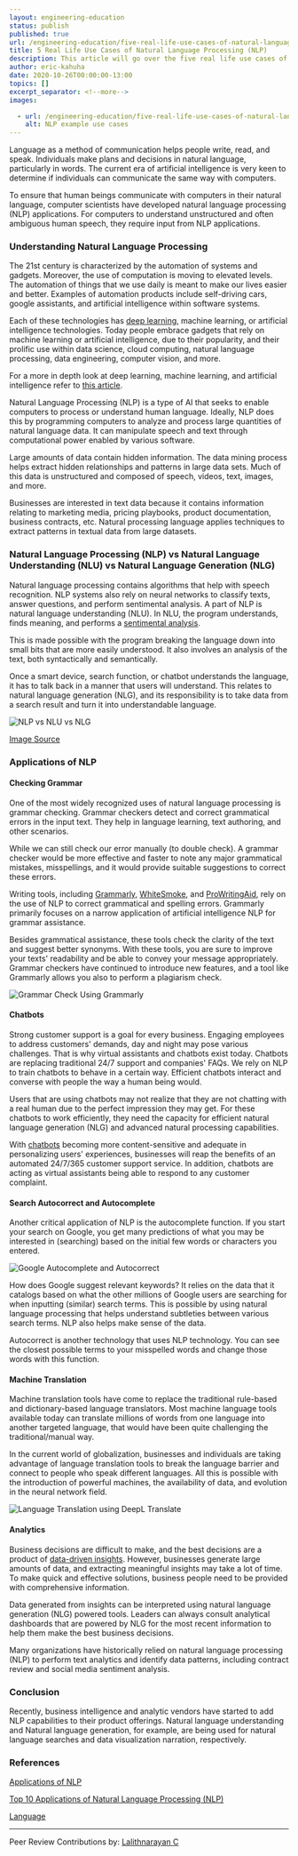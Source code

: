 ```yaml
---
layout: engineering-education
status: publish
published: true
url: /engineering-education/five-real-life-use-cases-of-natural-language-processing-nlp/
title: 5 Real Life Use Cases of Natural Language Processing (NLP)
description: This article will go over the five real life use cases of natural language processing (NLP).
author: eric-kahuha
date: 2020-10-26T00:00:00-13:00
topics: []
excerpt_separator: <!--more-->
images:

  - url: /engineering-education/five-real-life-use-cases-of-natural-language-processing-nlp/hero.jpg
    alt: NLP example use cases
---
```

Language as a method of communication helps people write, read, and speak. Individuals make plans and decisions in natural language, particularly in words. The current era of artificial intelligence is very keen to determine if individuals can communicate the same way with computers.
<!--more-->
To ensure that human beings communicate with computers in their natural language, computer scientists have developed natural language processing (NLP) applications. For computers to understand unstructured and often ambiguous human speech, they require input from NLP applications.

### Understanding Natural Language Processing
The 21st century is characterized by the automation of systems and gadgets. Moreover, the use of computation is moving to elevated levels. The automation of things that we use daily is meant to make our lives easier and better. Examples of automation products include self-driving cars, google assistants, and artificial intelligence within software systems.

Each of these technologies has [deep learning](/engineering-education/introduction-to-deep-learning/), machine learning, or artificial intelligence technologies. Today people embrace gadgets that rely on machine learning or artificial intelligence, due to their popularity, and their prolific use within data science, cloud computing, natural language processing, data engineering, computer vision, and more.

For a more in depth look at deep learning, machine learning, and artificial intelligence refer to [this article](/engineering-education/differences-between-artificial-intelligence-machine-learning-and-deep-learning/).

Natural Language Processing (NLP) is a type of AI that seeks to enable computers to process or understand human language. Ideally, NLP does this by programming computers to analyze and process large quantities of natural language data. It can manipulate speech and text through computational power enabled by various software.

Large amounts of data contain hidden information. The data mining process helps extract hidden relationships and patterns in large data sets. Much of this data is unstructured and composed of speech, videos, text, images, and more.

Businesses are interested in text data because it contains information relating to marketing media, pricing playbooks, product documentation, business contracts, etc. Natural processing language applies techniques to extract patterns in textual data from large datasets.

### Natural Language Processing (NLP) vs Natural Language Understanding (NLU) vs Natural Language Generation (NLG)
Natural language processing contains algorithms that help with speech recognition. NLP systems also rely on neural networks to classify texts, answer questions, and perform sentimental analysis. A part of NLP is natural language understanding (NLU). In NLU, the program understands, finds meaning, and performs a [sentimental analysis](https://en.wikipedia.org/wiki/Sentiment_analysis).

This is made possible with the program breaking the language down into small bits that are more easily understood. It also involves an analysis of the text, both syntactically and semantically.

Once a smart device, search function, or chatbot understands the language, it has to talk back in a manner that users will understand. This relates to natural language generation (NLG), and its responsibility is to take data from a search result and turn it into understandable language.

![NLP vs NLU vs NLG](/engineering-education/five-real-life-use-cases-of-natural-language-processing-nlp/nlp-vs-nlu-vs-nlg.jpg)

[Image Source](https://www.cellstrat.com/2017/10/27/nlp-vs-nlu-vs-nlg/)

### Applications of NLP
#### Checking Grammar
One of the most widely recognized uses of natural language processing is grammar checking. Grammar checkers detect and correct grammatical errors in the input text. They help in language learning, text authoring, and other scenarios.

While we can still check our error manually (to double check). A grammar checker would be more effective and faster to note any major grammatical mistakes, misspellings, and it would provide suitable suggestions to correct these errors.

Writing tools, including [Grammarly](https://app.grammarly.com/), [WhiteSmoke](https://www.whitesmoke.com/), and [ProWritingAid](https://prowritingaid.com/), rely on the use of NLP to correct grammatical and spelling errors. Grammarly primarily focuses on a narrow application of artificial intelligence NLP for grammar assistance.

Besides grammatical assistance, these tools check the clarity of the text and suggest better synonyms. With these tools, you are sure to improve your texts' readability and be able to convey your message appropriately. Grammar checkers have continued to introduce new features, and a tool like Grammarly allows you also to perform a plagiarism check.

![Grammar Check Using Grammarly](/engineering-education/five-real-life-use-cases-of-natural-language-processing-nlp/grammar-check-using-grammarly.png)

#### Chatbots
Strong customer support is a goal for every business. Engaging employees to address customers' demands, day and night may pose various challenges. That is why virtual assistants and chatbots exist today. Chatbots are replacing traditional 24/7 support and companies' FAQs. We rely on NLP to train chatbots to behave in a certain way. Efficient chatbots interact and converse with people the way a human being would.

Users that are using chatbots may not realize that they are not chatting with a real human due to the perfect impression they may get. For these chatbots to work efficiently, they need the capacity for efficient natural language generation (NLG) and advanced natural processing capabilities.

With [chatbots](https://chatbotslife.com/best-nlp-chatbot-platform-d3d80f441078) becoming more content-sensitive and adequate in personalizing users' experiences, businesses will reap the benefits of an automated 24/7/365 customer support service. In addition, chatbots are acting as virtual assistants being able to respond to any customer complaint.

#### Search Autocorrect and Autocomplete
Another critical application of NLP is the autocomplete function. If you start your search on Google, you get many predictions of what you may be interested in (searching) based on the initial few words or characters you entered.

![Google Autocomplete and Autocorrect](/engineering-education/five-real-life-use-cases-of-natural-language-processing-nlp/google-autocomplete-and-autocorrect.png)

How does Google suggest relevant keywords? It relies on the data that it catalogs based on what the other millions of Google users are searching for when inputting (similar) search terms. This is possible by using natural language processing that helps understand subtleties between various search terms. NLP also helps make sense of the data.

Autocorrect is another technology that uses NLP technology. You can see the closest possible terms to your misspelled words and change those words with this function.

#### Machine Translation
Machine translation tools have come to replace the traditional rule-based and dictionary-based language translators. Most machine language tools available today can translate millions of words from one language into another targeted language, that would have been quite challenging the traditional/manual way.

In the current world of globalization, businesses and individuals are taking advantage of language translation tools to break the language barrier and connect to people who speak different languages. All this is possible with the introduction of powerful machines, the availability of data, and evolution in the neural network field.

![Language Translation using DeepL Translate](/engineering-education/five-real-life-use-cases-of-natural-language-processing-nlp/language-translation-using-deepl-translate.png)

#### Analytics
Business decisions are difficult to make, and the best decisions are a product of [data-driven insights](/engineering-education/tableau-vs-power-bi/). However, businesses generate large amounts of data, and extracting meaningful insights may take a lot of time. To make quick and effective solutions, business people need to be provided with comprehensive information.

Data generated from insights can be interpreted using natural language generation (NLG) powered tools. Leaders can always consult analytical dashboards that are powered by NLG for the most recent information to help them make the best business decisions.

Many organizations have historically relied on natural language processing (NLP) to perform text analytics and identify data patterns, including contract review and social media sentiment analysis.

### Conclusion
Recently, business intelligence and analytic vendors have started to add NLP capabilities to their product offerings. Natural language understanding and Natural language generation, for example, are being used for natural language searches and data visualization narration, respectively.

### References
[Applications of NLP](https://www.tutorialspoint.com/natural_language_processing/natural_language_processing_applications_of_nlp.htm)

[Top 10 Applications of Natural Language Processing (NLP)](https://www.analyticsvidhya.com/blog/2020/07/top-10-applications-of-natural-language-processing-nlp/)

[Language](http://www.ai.mit.edu/courses/6.034b/language.pdf)

---
Peer Review Contributions by: [Lalithnarayan C](/engineering-education/authors/lalithnarayan-c/)
